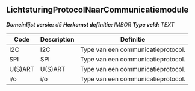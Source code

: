 ﻿## LichtsturingProtocolNaarCommunicatiemodule

*__Domeinlijst versie:__ d5*
*__Herkomst definitie:__ IMBOR*
*__Type veld:__ TEXT*

|__Code__ |__Description__ |__Definitie__	|
|	---	|	---	|   ---	| 
| I2C | I2C | Type van een communicatieprotocol. |
| SPI | SPI | Type van een communicatieprotocol. |
| U(S)ART | U(S)ART | Type van een communicatieprotocol. |
| i/o | i/o | Type van een communicatieprotocol. |
